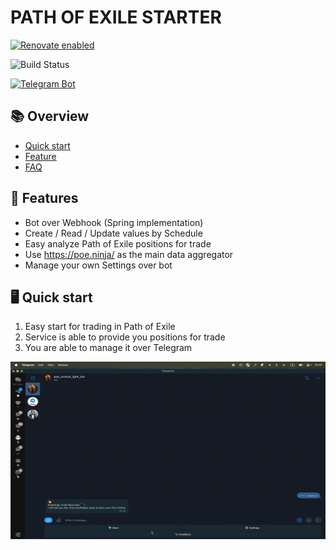 # PATH OF EXILE STARTER

[![Renovate enabled](https://img.shields.io/badge/Renovate-enabled-brightgreen.svg?logo=renovate&style=plastic)](https://renovatebot.com/)

![Build Status](https://github.com/ylazakovich/path-of-exile-starter/actions/workflows/test.yml/badge.svg)

[![Telegram Bot](https://img.shields.io/badge/Telegram-Connect-blue.svg?logo=telegram)](https://t.me/poe_consultant_bot)

## 📚 Overview

- [Quick start](#-quick-start)
- [Feature](#-features)
- [FAQ](.github/docs/FAQ.md#-faq)

## 🚀 Features

- Bot over Webhook (Spring implementation)
- Create / Read / Update values by Schedule
- Easy analyze Path of Exile positions for trade
- Use https://poe.ninja/ as the main data aggregator
- Manage your own Settings over bot

## 🖥️ Quick start

1. Easy start for trading in Path of Exile
2. Service is able to provide you positions for trade
3. You are able to manage it over Telegram

![preview](https://github.com/ylazakovich/path-of-exile-starter/blob/main/.github/docs/preview.gif)
